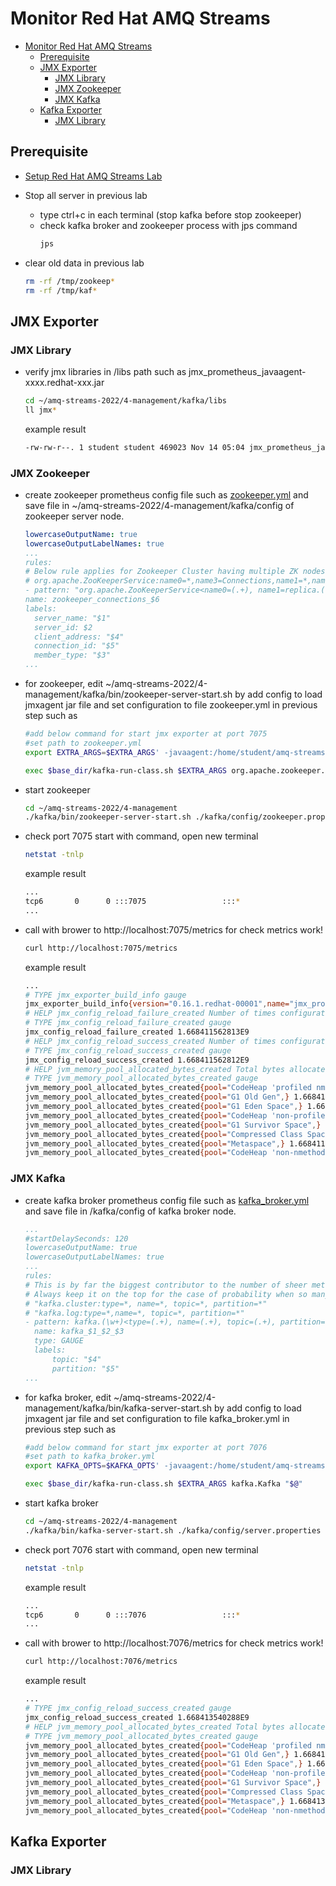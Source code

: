 # Monitor Red Hat AMQ Streams

<!-- TOC -->

- [Monitor Red Hat AMQ Streams](#monitor-red-hat-amq-streams)
  - [Prerequisite](#prerequisite)
  - [JMX Exporter](#jmx-exporter)
    - [JMX Library](#jmx-library)
    - [JMX Zookeeper](#jmx-zookeeper)
    - [JMX Kafka](#jmx-kafka)
  - [Kafka Exporter](#kafka-exporter)
    - [JMX Library](#jmx-library-1)

<!-- /TOC -->

## Prerequisite

* [Setup Red Hat AMQ Streams Lab](./../setup.md)
* Stop all server in previous lab
  * type ctrl+c in each terminal (stop kafka before stop zookeeper)
  * check kafka broker and zookeeper process with jps command
    ```bash
    jps
    ```
    
* clear old data in previous lab
  ```bash
  rm -rf /tmp/zookeep*
  rm -rf /tmp/kaf*
  ```
 
## JMX Exporter

### JMX Library
* verify jmx libraries in /libs path such as jmx_prometheus_javaagent-xxxx.redhat-xxx.jar
  ```bash
  cd ~/amq-streams-2022/4-management/kafka/libs
  ll jmx*
  ```
  example result
  ```bash
  -rw-rw-r--. 1 student student 469023 Nov 14 05:04 jmx_prometheus_javaagent-0.16.1.redhat-00001.jar
  ```
### JMX Zookeeper
* create zookeeper prometheus config file such as [zookeeper.yml](kafka/config/zookeeper.yml) and save file in ~/amq-streams-2022/4-management/kafka/config of zookeeper server node.
  ```yml
  lowercaseOutputName: true
  lowercaseOutputLabelNames: true
  ...
  rules:
  # Below rule applies for Zookeeper Cluster having multiple ZK nodes
  # org.apache.ZooKeeperService:name0=*,name3=Connections,name1=*,name2=*,name4=*,name5=*
  - pattern: "org.apache.ZooKeeperService<name0=(.+), name1=replica.(\\d+), name2=(\\w+), name3=Connections, name4=(.+), name5=(.+)><>([^:]+)"
  name: zookeeper_connections_$6
  labels:
    server_name: "$1"
    server_id: $2
    client_address: "$4"
    connection_id: "$5"
    member_type: "$3"
  ...
  ```
* for zookeeper, edit ~/amq-streams-2022/4-management/kafka/bin/zookeeper-server-start.sh by add config to load jmxagent jar file and set configuration to file zookeeper.yml in previous step such as
  ```bash
  #add below command for start jmx exporter at port 7075
  #set path to zookeeper.yml
  export EXTRA_ARGS=$EXTRA_ARGS' -javaagent:/home/student/amq-streams-2022/4-management/kafka/libs/jmx_prometheus_javaagent-0.16.1.redhat-00001.jar=7075:/home/student/amq-streams-2022/4-management/kafka/config/zookeeper.yml'

  exec $base_dir/kafka-run-class.sh $EXTRA_ARGS org.apache.zookeeper.server.quorum.QuorumPeerMain "$@"
  ```
* start zookeeper
  ```bash
  cd ~/amq-streams-2022/4-management
  ./kafka/bin/zookeeper-server-start.sh ./kafka/config/zookeeper.properties
  ```
* check port 7075 start with command, open new terminal
  ```bash
  netstat -tnlp
  ```
  example result
  ```bash
  ...
  tcp6       0      0 :::7075                 :::*                    LISTEN      16617/java
  ...
  ```
* call with brower to http://localhost:7075/metrics for check metrics work!
  ```bash
  curl http://localhost:7075/metrics
  ```
  example result
  ```bash
  ...
  # TYPE jmx_exporter_build_info gauge
  jmx_exporter_build_info{version="0.16.1.redhat-00001",name="jmx_prometheus_javaagent",} 1.0
  # HELP jmx_config_reload_failure_created Number of times configuration have failed to be reloaded.
  # TYPE jmx_config_reload_failure_created gauge
  jmx_config_reload_failure_created 1.668411562813E9
  # HELP jmx_config_reload_success_created Number of times configuration have successfully been reloaded.
  # TYPE jmx_config_reload_success_created gauge
  jmx_config_reload_success_created 1.668411562812E9
  # HELP jvm_memory_pool_allocated_bytes_created Total bytes allocated in a given JVM memory pool. Only updated after GC, not continuously.
  # TYPE jvm_memory_pool_allocated_bytes_created gauge
  jvm_memory_pool_allocated_bytes_created{pool="CodeHeap 'profiled nmethods'",} 1.668411563609E9
  jvm_memory_pool_allocated_bytes_created{pool="G1 Old Gen",} 1.668411563616E9
  jvm_memory_pool_allocated_bytes_created{pool="G1 Eden Space",} 1.668411563616E9
  jvm_memory_pool_allocated_bytes_created{pool="CodeHeap 'non-profiled nmethods'",} 1.668411563616E9
  jvm_memory_pool_allocated_bytes_created{pool="G1 Survivor Space",} 1.668411563616E9
  jvm_memory_pool_allocated_bytes_created{pool="Compressed Class Space",} 1.668411563616E9
  jvm_memory_pool_allocated_bytes_created{pool="Metaspace",} 1.668411563616E9
  jvm_memory_pool_allocated_bytes_created{pool="CodeHeap 'non-nmethods'",} 1.668411563616E9
  ```
  
### JMX Kafka
* create kafka broker prometheus config file such as [kafka_broker.yml](kafka/config/kafka_broker.yml) and save file in /kafka/config of kafka broker node.
  ```yml
  ...
  #startDelaySeconds: 120
  lowercaseOutputName: true
  lowercaseOutputLabelNames: true
  ...
  rules:
  # This is by far the biggest contributor to the number of sheer metrics being produced.
  # Always keep it on the top for the case of probability when so many metrics will hit the first condition and exit.
  # "kafka.cluster:type=*, name=*, topic=*, partition=*"
  # "kafka.log:type=*,name=*, topic=*, partition=*"
  - pattern: kafka.(\w+)<type=(.+), name=(.+), topic=(.+), partition=(.+)><>Value
    name: kafka_$1_$2_$3
    type: GAUGE
    labels:
        topic: "$4"
        partition: "$5"
  ...
  ```
* for kafka broker, edit ~/amq-streams-2022/4-management/kafka/bin/kafka-server-start.sh by add config to load jmxagent jar file and set configuration to file kafka_broker.yml in previous step such as
  ```bash
  #add below command for start jmx exporter at port 7076
  #set path to kafka_broker.yml
  export KAFKA_OPTS=$KAFKA_OPTS' -javaagent:/home/student/amq-streams-2022/4-management/kafka/libs/jmx_prometheus_javaagent-0.16.1.redhat-00001.jar=7076:/home/student/amq-streams-2022/4-management/kafka/config/kafka_broker.yml'

  exec $base_dir/kafka-run-class.sh $EXTRA_ARGS kafka.Kafka "$@"
  ```
* start kafka broker
  ```bash
  cd ~/amq-streams-2022/4-management
  ./kafka/bin/kafka-server-start.sh ./kafka/config/server.properties
  ```
* check port 7076 start with command, open new terminal
  ```bash
  netstat -tnlp
  ```
  example result
  ```bash
  ...
  tcp6       0      0 :::7076                 :::*                    LISTEN      16617/java
  ...
  ```
* call with brower to http://localhost:7076/metrics for check metrics work!
  ```bash
  curl http://localhost:7076/metrics
  ```
  example result
  ```bash
  ...
  # TYPE jmx_config_reload_success_created gauge
  jmx_config_reload_success_created 1.668413540288E9
  # HELP jvm_memory_pool_allocated_bytes_created Total bytes allocated in a given JVM memory pool. Only updated after GC, not continuously.
  # TYPE jvm_memory_pool_allocated_bytes_created gauge
  jvm_memory_pool_allocated_bytes_created{pool="CodeHeap 'profiled nmethods'",} 1.668413541537E9
  jvm_memory_pool_allocated_bytes_created{pool="G1 Old Gen",} 1.66841354154E9
  jvm_memory_pool_allocated_bytes_created{pool="G1 Eden Space",} 1.66841354154E9
  jvm_memory_pool_allocated_bytes_created{pool="CodeHeap 'non-profiled nmethods'",} 1.66841354154E9
  jvm_memory_pool_allocated_bytes_created{pool="G1 Survivor Space",} 1.66841354154E9
  jvm_memory_pool_allocated_bytes_created{pool="Compressed Class Space",} 1.66841354154E9
  jvm_memory_pool_allocated_bytes_created{pool="Metaspace",} 1.66841354154E9
  jvm_memory_pool_allocated_bytes_created{pool="CodeHeap 'non-nmethods'",} 1.66841354154E9
  ```

## Kafka Exporter

### JMX Library
